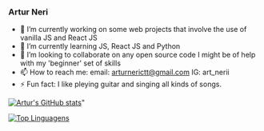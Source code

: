 ### Artur Neri

- 🔭 I’m currently working on some web projects that involve the use of vanilla JS and React JS
- 🌱 I’m currently learning JS, React JS and Python
- 👯 I’m looking to collaborate on any open source code I might be of help with my 'beginner' set of skills
- 📫 How to reach me: 
  email: arturnerictt@gmail.com
  IG: art_nerii
- ⚡ Fun fact: I like pleying guitar and singing all kinds of songs.

[![Artur's GitHub stats](https://github-readme-stats.vercel.app/api?username=Artur-Neri&theme=highcontrast )](https://github.com/anuraghazra/github-readme-stats)"

[![Top Linguagens](https://github-readme-stats.vercel.app/api/top-langs/?username=Artur-Neri&layout=compact)](https://github.com/anuraghazra/github-readme-stats)
